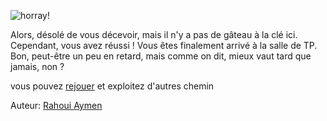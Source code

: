 ![horray!](https://i.pinimg.com/originals/c3/d0/57/c3d05745a5d95c72ae5525c30093ab7f.jpg)



Alors, désolé de vous décevoir, mais il n'y a pas de gâteau à la clé ici. Cependant, vous avez réussi ! Vous êtes finalement arrivé à la salle de TP. Bon, peut-être un peu en retard, mais comme on dit, mieux vaut tard que jamais, non ?



vous pouvez [rejouer](parking.md) et exploitez d'autres chemin



Auteur: [Rahoui Aymen](github/Aymenrahoui)


